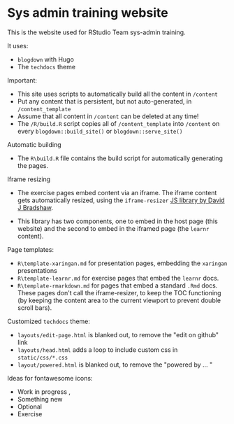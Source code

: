 # Sys admin training website

This is the website used for RStudio Team sys-admin training.

It uses:

* `blogdown` with Hugo
* The `techdocs` theme


Important:

* This site uses scripts to automatically build all the content in `/content`
* Put any content that is persistent, but not auto-generated, in `/content_template`
* Assume that all content in `/content` can be deleted at any time!
* The `/R/build.R` script copies all of `/content_template` into `/content` on every `blogdown::build_site()` or `blogdown::serve_site()`

Automatic building

* The `R\build.R` file contains the build script for automatically generating the pages.

Iframe resizing

* The exercise pages embed content via an iframe. The iframe content gets automatically resized, using the `iframe-resizer` [JS library by David J Bradshaw](https://github.com/davidjbradshaw/iframe-resizer).

* This library has two components, one to embed in the host page (this website) and the second to embed in the iframed page (the `learnr` content).

Page templates:

* `R\template-xaringan.md` for presentation pages, embedding the `xaringan` presentations
* `R\template-learnr.md` for exercise pages that embed the `learnr` docs.
* `R\template-rmarkdown.md` for pages that embed a standard `.Rmd` docs.  These pages don't call the iframe-resizer, to keep the TOC functioning (by keeping the content area to the current viewport to prevent double scroll bars).


Customized `techdocs` theme:

* `layouts/edit-page.html` is blanked out, to remove the "edit on github" link
* `layouts/head.html` adds a loop to include custom css in `static/css/*.css`
* `layout/powered.html` is blanked out, to remove the "powered by ... "

Ideas for fontawesome icons:


* Work in progress <i class="fas fa-tools"></i>, 
* Something new <i class="fas fa-star"></i>
* Optional <i class="far fa-question-circle"></i>
* Exercise <i class="fas fa-dumbbell"></i>